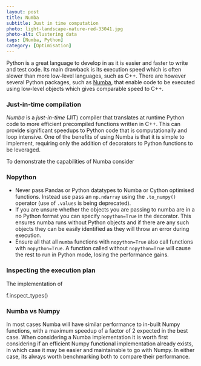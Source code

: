 ```yaml
---
layout: post
title: Numba
subtitle: Just in time computation
photo: light-landscape-nature-red-33041.jpg
photo-alt: Clustering data
tags: [Numba, Python]
category: [Optimisation]
---
```


Python is a great language to develop in as it is easier and faster to write and test code. Its main drawback is its execution speed which is often slower than more low-level languages, such as C++. There are however several Python packages, such as [Numba](https://numba.pydata.org/numba-doc/latest/index.html), that enable code to be executed using low-level objects which gives comparable speed to C++.

### Just-in-time compilation 

_Numba_ is a _just-in-time_ (JIT) compiler that translates at runtime Python code to more efficient precompiled functions written in C++. This can provide significant speedups to Python code that is computationally and loop intensive. One of the benefits of using Numba is that it is simple to implement, requiring only the addition of decorators to Python functions to be leveraged.
 
To demonstrate the capabilities of Numba consider    
         
                                                    

### Nopython

- Never pass Pandas or Python datatypes to Numba or Cython optimised functions. Instead use pass an `np.ndarray` using the `.to_numpy()` operator (use of `.values` is being deprecated). 
- If you are unsure whether the objects you are passing to numba are in a no Python format you can specify `nopython=True` in the decorator. This ensures numba runs without Python objects and if there are any such objects they can be easily identified as they will throw an error during execution.
- Ensure all that all `numba` functions with `nopython=True` also call functions with `nopython=True`. A function called without `nopython=True` will cause the rest to run in Python mode, losing the performance gains.



### Inspecting the execution plan

The implementation of 

f.inspect_types()


### Numba vs Numpy 

In most cases Numba will have similar performance to in-built Numpy functions, with a maximum speedup of a factor of 2 expected in the best case. When considering a Numba implementation it is worth first considering if an efficient Numpy functional implementation already exists, in which case it may be easier and maintainable to go with Numpy. In either case, its always worth benchmarking both to compare their performance. 